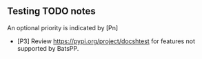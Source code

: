 ## Testing TODO notes

An optional priority is indicated by [Pn]
- [P3] Review https://pypi.org/project/docshtest for features
  not supported by BatsPP.
